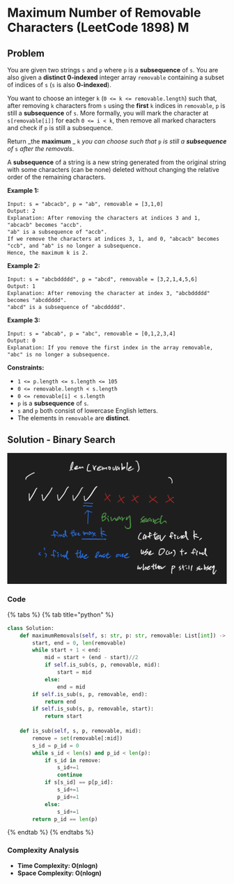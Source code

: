# Maximum Number of Removable Characters (LeetCode 1898) M

## Problem

You are given two strings `s` and `p` where `p` is a **subsequence** of `s`. You are also given a **distinct 0-indexed** integer array `removable` containing a subset of indices of `s` (`s` is also **0-indexed**).

You want to choose an integer `k` (`0 <= k <= removable.length`) such that, after removing `k` characters from `s` using the **first** `k` indices in `removable`, `p` is still a **subsequence** of `s`. More formally, you will mark the character at `s[removable[i]]` for each `0 <= i < k`, then remove all marked characters and check if `p` is still a subsequence.

Return _the **maximum** _ `k` _you can choose such that_ `p` _is still a **subsequence** of_ `s` _after the removals_.

A **subsequence** of a string is a new string generated from the original string with some characters (can be none) deleted without changing the relative order of the remaining characters.

**Example 1:**

```
Input: s = "abcacb", p = "ab", removable = [3,1,0]
Output: 2
Explanation: After removing the characters at indices 3 and 1, "abcacb" becomes "accb".
"ab" is a subsequence of "accb".
If we remove the characters at indices 3, 1, and 0, "abcacb" becomes "ccb", and "ab" is no longer a subsequence.
Hence, the maximum k is 2.
```

**Example 2:**

```
Input: s = "abcbddddd", p = "abcd", removable = [3,2,1,4,5,6]
Output: 1
Explanation: After removing the character at index 3, "abcbddddd" becomes "abcddddd".
"abcd" is a subsequence of "abcddddd".
```

**Example 3:**

```
Input: s = "abcab", p = "abc", removable = [0,1,2,3,4]
Output: 0
Explanation: If you remove the first index in the array removable, "abc" is no longer a subsequence.
```

**Constraints:**

* `1 <= p.length <= s.length <= 105`
* `0 <= removable.length < s.length`
* `0 <= removable[i] < s.length`
* `p` is a **subsequence** of `s`.
* `s` and `p` both consist of lowercase English letters.
* The elements in `removable` are **distinct**.

## Solution - Binary Search

![](<../../.gitbook/assets/Screen Shot 2021-06-13 at 3.21.09 PM.png>)

### Code

{% tabs %}
{% tab title="python" %}
```python
class Solution:
    def maximumRemovals(self, s: str, p: str, removable: List[int]) -> int:
        start, end = 0, len(removable)
        while start + 1 < end:
            mid = start + (end - start)//2
            if self.is_sub(s, p, removable, mid):
                start = mid
            else:
                end = mid
        if self.is_sub(s, p, removable, end):
            return end
        if self.is_sub(s, p, removable, start):
            return start
    
    def is_sub(self, s, p, removable, mid):
        remove = set(removable[:mid])
        s_id = p_id = 0
        while s_id < len(s) and p_id < len(p):
            if s_id in remove:
                s_id+=1
                continue
            if s[s_id] == p[p_id]:
                s_id+=1
                p_id+=1
            else:
                s_id+=1
        return p_id == len(p)
```
{% endtab %}
{% endtabs %}

### Complexity Analysis

* **Time Complexity: O(nlogn)**
* **Space Complexity: O(nlogn)**
